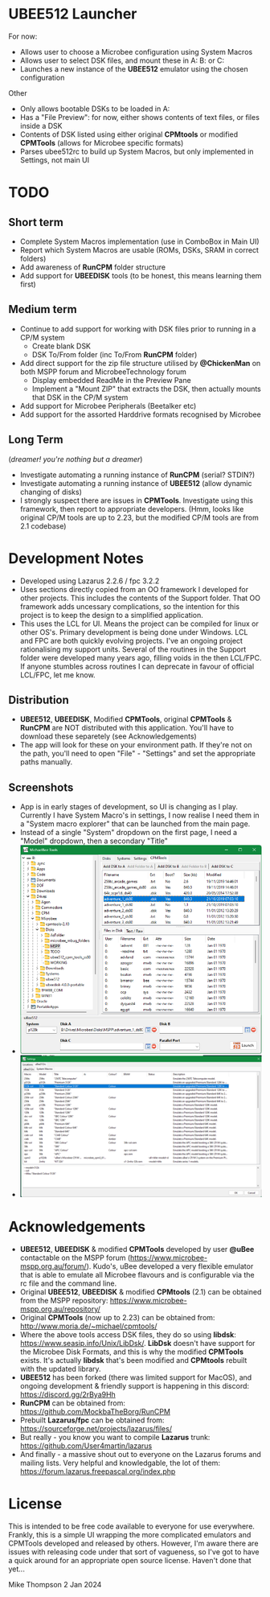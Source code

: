 # UBEE512 Launcher
For now:
+ Allows user to choose a Microbee configuration using System Macros
+ Allows user to select DSK files, and mount these in A: B: or C:
+ Launches a new instance of the **UBEE512** emulator using the chosen configuration

Other
+ Only allows bootable DSKs to be loaded in A:
+ Has a "File Preview": for now, either shows contents of text files, or files inside a DSK
+ Contents of DSK listed using either original **CPMtools** or modified **CPMTools** (allows for Microbee specific formats)
+ Parses ubee512rc to build up System Macros, but only implemented in Settings, not main UI

# TODO
## Short term
+ Complete System Macros implementation (use in ComboBox in Main UI)
+ Report which System Macros are usable (ROMs, DSKs, SRAM in correct folders)
+ Add awareness of **RunCPM** folder structure
+ Add support for **UBEEDISK** tools (to be honest, this means learning them first)

## Medium term
+ Continue to add support for working with DSK files prior to running in a CP/M system
  + Create blank DSK
  + DSK To/From folder (inc To/From **RunCPM** folder)
+ Add direct support for the zip file structure utilised by **@ChickenMan** on both MSPP forum and MicrobeeTechnology forum
  + Display embedded ReadMe in the Preview Pane
  + Implement a "Mount ZIP" that extracts the DSK, then actually mounts that DSK in the CP/M system
+ Add support for Microbee Peripherals (Beetalker etc)
+ Add support for the assorted Harddrive formats recognised by Microbee

## Long Term 
(_dreamer! you're nothing but a dreamer_)
+ Investigate automating a running instance of **RunCPM** (serial? STDIN?)
+ Investigate automating a running instance of **UBEE512** (allow dynamic changing of disks)
+ I strongly suspect there are issues in **CPMTools**.  Investigate using this framework, then report to appropriate developers. (Hmm, looks like original CP/M tools are up to 2.23, but the modified CP/M tools are from 2.1 codebase)

# Development Notes
+ Developed using Lazarus 2.2.6 / fpc 3.2.2
+ Uses sections directly copied from an OO framework I developed for other projects. This includes the contents of the Support folder. That OO framework adds uncessary complications, so the intention for this project is to keep the design to a simplified application.    
+ This uses the LCL for UI.  Means the project can be compiled for linux or other OS's.  Primary development is being done under Windows.
LCL and FPC are both quickly evolving projects.  I've an ongoing project rationalising my support units.  Several of the routines in the Support folder were developed many years ago, filling voids in the then LCL/FPC.  If anyone stumbles across routines I can deprecate in favour of official LCL/FPC, let me know.

## Distribution
+ **UBEE512**, **UBEEDISK**, Modified **CPMTools**, original **CPMTools** & **RunCPM** are NOT distributed with this application.  You'll have to download these separetely (see Acknowledgements)
+ The app will look for these on your environment path.  If they're not on the path, you'll need to open "File" - "Settings" and set the appropriate paths manually.

## Screenshots
+ App is in early stages of development, so UI is changing as I play.  Currently I have System Macro's in settings, I now realise I need them in a "System macro explorer" that can be launched from the main page.
+ Instead of a single "System" dropdown on the first page, I need a "Model" dropdown, then a secondary "Title"
+ ![Image: Main UI](Images/Development_Screenshot_2.png)
+ ![Image: System Macros](Images/Development_Screenshot_1.png?raw=true)

# Acknowledgements
+ **UBEE512**, **UBEEDISK** & modified **CPMTools** developed by user **@uBee** contactable on the MSPP forum (https://www.microbee-mspp.org.au/forum/).  Kudo's, uBee developed a very flexible emulator that is able to emulate all Microbee flavours and is configurable via the rc file and the command line. 
+ Original **UBEE512**, **UBEEDISK** & modified **CPMtools** (2.1) can be obtained from the MSPP repository: https://www.microbee-mspp.org.au/repository/
+ Original **CPMTools** (now up to 2.23) can be obtained from: http://www.moria.de/~michael/cpmtools/
+ Where the above tools access DSK files, they do so using **libdsk**: https://www.seasip.info/Unix/LibDsk/.  **LibDsk** doesn't have support for the Microbee Disk Formats, and this is why the modified **CPMTools** exists.  It's actually **libdsk** that's been modified and **CPMtools** rebuilt with the updated library.
+ **UBEE512** has been forked (there was limited support for MacOS), and ongoing development & friendly support is happening in this discord: https://discord.gg/2rBya9Hh
+ **RunCPM** can be obtained from: https://github.com/MockbaTheBorg/RunCPM
+ Prebuilt **Lazarus/fpc** can be obtained from: https://sourceforge.net/projects/lazarus/files/
+ But really - you know you want to compile **Lazarus** trunk: https://github.com/User4martin/lazarus
+ And finally - a massive shout out to everyone on the Lazarus forums and mailing lists.  Very helpful and knowledgable, the lot of them: https://forum.lazarus.freepascal.org/index.php

# License
This is intended to be free code available to everyone for use everywhere.  Frankly, this is a simple UI wrapping the more complicated emulators and CPMTools developed and released by others.  However, I'm aware there are issues with releasing code under that sort of vagueness, so I've got to have a quick around for an appropriate open source license.  Haven't done that yet...

Mike Thompson
2 Jan 2024
